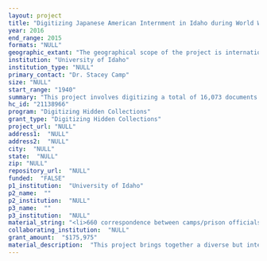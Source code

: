 ```yaml
--- 
layout: project 
title: "Digitizing Japanese American Internment in Idaho during World War II"
year: 2016
end_range: 2015
formats: "NULL"
geographic_extant: "The geographical scope of the project is international, as it pertains to World War II internees who did not have U.S. citizenship. The Kooskia Internment Camp's prisoners were forcibly removed from Panama, Peru, Mexico, Japan, Germany, and Italy, as well as from over half of the states in the U.S.A."
institution: "University of Idaho"
institution_type: "NULL"
primary_contact: "Dr. Stacey Camp"
size: "NULL"
start_range: "1940"
summary: "This project involves digitizing a total of 16,073 documents and 783 photographs associated with Idaho's Kooskia Internment Camp, a World War II internment camp that imprisoned a predominantly first generation Japanese male population. The Kooskia Internment Camp held 265 prisoners between May 1943 and May 1945, and was unique in that it was one of the few Immigration and Naturalization Services (INS) internment camps during World War II. INS camps were designated to incarcerate individuals deemed \"enemy aliens\" who posed a threat to the United States during the war. Materials to be digitized include a diary written by one of the prisoners, \"memory maps\" drawn by camp employees, internee FBI files, artifact catalog records, maps, and documentation from excavations at the Kooskia Internment Camp, photographs, censored and uncensored letters written by prisoners, correspondence written by prison guards and officials, and internee artwork."
hc_id: "21138966"
program: "Digitizing Hidden Collections"
grant_type: "Digitizing Hidden Collections"
project_url: "NULL"
address1:  "NULL"
address2:  "NULL"
city:  "NULL"
state:  "NULL"
zip: "NULL"
repository_url:  "NULL"
funded:  "FALSE"
p1_institution:  "University of Idaho"
p2_name:  ""
p2_institution:  "NULL"
p3_name:  ""
p3_institution:  "NULL"
material_string: "<li>660 correspondence between camps/prison officials ; work orders for supplies; misc. correspondence associated with Kooskia Internment Camp</li>"
collaborating_institution:  "NULL"
grant_amount:  "$175,975"
material_description:  "This project brings together a diverse but interrelated set of materials together in one comprehensive digital repository so that the public and interested scholars can access the data in its entirety. There are two broad types of data sets in the Kooskia Internment Camp collection. The first is all associated archival and photographic data associated with the Kooskia Internment. This data was amassed by Dr. Priscilla Wegars, who began researching the Kooskia Internment Camp in the 1980s. This data includes photocopied correspondence and work orders obtained from the National Archives, photographs taken by Dr. Wegars of internee-made artwork and textiles, maps drawn by former prison officials, original photographs taken of the camp, FBI files on each prisoner, and a photocopy of a diary written by a Kooskia prisoner during his time in internment. Most of these resources are secondary sources, but it is important that they are amassed in one place for current and future stakeholders, researchers, and descendant communities to access and study. The second set of data associated with the Kooskia Internment Camp consists of archaeological data. The Kooskia Internment Camp was excavated by Dr. Stacey Camp in 2010 and 2013. This data includes catalog forms describing each artifact discovered during excavations, excavation unit binders detailing the process of excavation and architectural features discovered during it (including maps and field notes), and select artifacts to be included in finding aids as part of the publicity and outreach component of this grant. The catalog forms will be entered into a database that is currently being developed by the Northwest Knowledge Network with the assistance of a 2015-2016 Idaho Humanities Council grant. A proof of concept version of it can be found here: https://kicap-dev.nkn.uidaho.edu/artifact-catalog"
---
```

